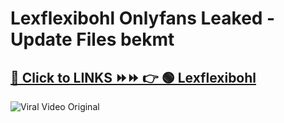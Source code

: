 
 # Lexflexibohl Onlyfans Leaked - Update Files bekmt

## <h2><a href="https://clipsfans.com/Lexflexibohl&ref=git">🔗 Click to LINKS ⏩⏩ 👉 🟢 Lexflexibohl </a></h2>

<a href="https://clipsfans.com/Lexflexibohl&ref=git" rel="nofollow" data-target="animated-image.originalLink"><img src="https://i.ibb.co.com/xMMVF88/686577567.gif" alt="Viral Video Original" style="max-width: 100%; display: inline-block;" data-target="animated-image.originalImage"></a>


